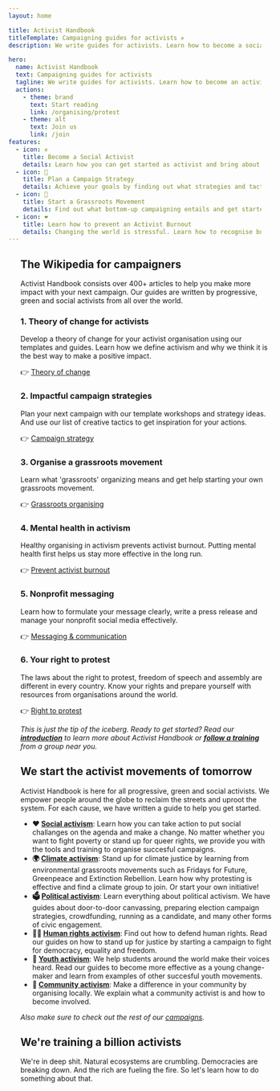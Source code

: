 ```yaml
---
layout: home

title: Activist Handbook
titleTemplate: Campaigning guides for activists ✊
description: We write guides for activists. Learn how to become a social activist, plan a political campaign strategy, and start a grassroots movement.

hero:
  name: Activist Handbook
  text: Campaigning guides for activists
  tagline: We write guides for activists. Learn how to become an activist, plan a political campaign strategy, and start a grassroots movement - all while not burning out.
  actions:
    - theme: brand
      text: Start reading
      link: /organising/protest
    - theme: alt
      text: Join us
      link: /join
features:
  - icon: ✊
    title: Become a Social Activist
    details: Learn how you can get started as activist and bring about social change. We explain what activism is and how you can make a difference with community organizing.
  - icon: 📢
    title: Plan a Campaign Strategy
    details: Achieve your goals by finding out what strategies and tactics are most effective. Get inspired by our examples of policital campaigns around the world.
  - icon: 🌊
    title: Start a Grassroots Movement
    details: Find out what bottom-up campaigning entails and get started with distributed organizing.
  - icon: ❤️
    title: Learn how to prevent an Activist Burnout
    details: Changing the world is stressful. Learn how to recognise burnout symptoms, how to deal with anxiety and other mental health challanges that activists deal with.
---
```


<div class="max-width">

<div class="vp-doc">

## The Wikipedia for campaigners

Activist Handbook consists over 400+ articles to help you make more impact with your next campaign. Our guides are written by progressive, green and social activists from all over the world.

### 1. Theory of change for activists

Develop a theory of change for your activist organisation using our templates and guides. Learn how we define activism and why we think it is the best way to make a positive impact.

👉 [Theory of change](/theory)

### 2. Impactful campaign strategies

Plan your next campaign with our template workshops and strategy ideas. And use our list of creative tactics to get inspiration for your actions.

👉 [Campaign strategy](/strategy)

### 3. Organise a grassroots movement

Learn what 'grassroots' organizing means and get help starting your own grassroots movement.

👉 [Grassroots organising](/organising)

### 4. Mental health in activism

Healthy organising in activism prevents activist burnout. Putting mental health first helps us stay more effective in the long run.

👉 [Prevent activist burnout](/wellbeing)

### 5. Nonprofit messaging

Learn how to formulate your message clearly, write a press release and manage your nonprofit social media effectively.

👉 [Messaging & communication](/communication)

### 6. Your right to protest

The laws about the right to protest, freedom of speech and assembly are different in every country. Know your rights and prepare yourself with resources from organisations around the world.

👉 [Right to protest](/rights)

_This is just the tip of the iceberg. Ready to get started? Read our **[introduction](/about)** to learn more about Activist Handbook or **[follow a training](/training)** from a group near you._

<action-smart-large/>

## We start the activist movements of tomorrow

Activist Handbook is here for all progressive, green and social activists. We empower people around the globe to reclaim the streets and uproot the system. For each cause, we have written a guide to help you get started.

- **❤️ [Social activism](campaigns/social)**: Learn how you can take action to put social challanges on the agenda and make a change. No matter whether you want to fight poverty or stand up for queer rights, we provide you with the tools and training to organise succesful campaigns.
- **🌍 [Climate activism](/campaigns/climate)**: Stand up for climate justice by learning from environmental grassroots movements such as Fridays for Future, Greenpeace and Extinction Rebellion. Learn how why protesting is effective and find a climate group to join. Or start your own initiative!
- **🗳 [Political activism](/campaigns/political)**: Learn everything about political activism. We have guides about door-to-door canvassing, preparing election campaign strategies, crowdfunding, running as a candidate, and many other forms of civic engagement.
- **👩‍⚖️ [Human rights activism](/campaigns/human-rights)**: Find out how to defend human rights. Read our guides on how to stand up for justice by starting a campaign to fight for democracy, equality and freedom.
- **📢 [Youth activism](/campaigns/youth)**: We help students around the world make their voices heard. Read our guides to become more effective as a young change-maker and learn from examples of other succesful youth movements.
- **🙌 [Community activism](/campaigns/community)**: Make a difference in your community by organising locally. We explain what a community activist is and how to become involved.

_Also make sure to check out the rest of our [campaigns](/campaigns)._

<action-custom buttonLink="/training" buttonLabel="Get training">
  <h2>We're training a billion activists</h2>
  <p class="description">
    We're in deep shit. Natural ecosystems are crumbling. Democracies are breaking down. And the rich are fueling the fire. So let's learn how to do something about that.
  </p>
</action-custom>

</div>

</div>

<style scoped>
  .max-width{
    width: 100%;
    max-width: 736px;
    padding: 0 24px;
    margin: auto;
  }
</style>
